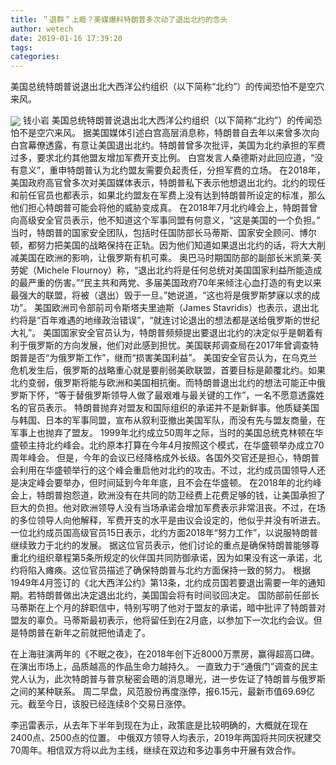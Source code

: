 ```yaml
---
title: ＂退群＂上瘾？美媒爆料特朗普多次动了退出北约的念头
author: wetech
date: 2019-01-16 17:39:20
tags: 
categories: 
---
```

美国总统特朗普说退出北大西洋公约组织（以下简称“北约”）的传闻恐怕不是空穴来风。
<!-- more -->
<img align="center" border="0" src="https://imgcdn.yicai.com/uppics/images/2019/01/afc11ff5944a190ba4968f87e3e7efd1.jpg" />
钱小岩
美国总统特朗普说退出北大西洋公约组织（以下简称“北约”）的传闻恐怕不是空穴来风。
据美国媒体引述白宫高层消息称，特朗普自去年以来曾多次向白宫幕僚透露，有意让美国退出北约。特朗普曾多次批评，美国为北约承担的军费过多，要求北约其他盟友增加军费开支比例。
白宫发言人桑德斯对此回应道，“没有意义”，重申特朗普认为北约盟友需要负起责任，分担军费的立场。
在2018年，美国政府高官曾多次对美国媒体表示，特朗普私下表示他想退出北约。北约的现任和前任官员也都表示，如果北约盟友在军费上没有达到特朗普所设定的标准，那么他们担心特朗普可能会将他的威胁变成真。
在2018年7月北约峰会上，特朗普曾向高级安全官员表示，他不知道这个军事同盟有何意义，“这是美国的一个负担。”
当时，特朗普的国家安全团队，包括时任国防部长马蒂斯、国家安全顾问、博尔顿，都努力把美国的战略保持在正轨。因为他们知道如果退出北约的话，将大大削减美国在欧洲的影响，让俄罗斯有机可乘。
奥巴马时期国防部的副部长米凯莱·芙劳妮（Michele Flournoy）称，“退出北约将是任何总统对美国国家利益所能造成的最严重的伤害。”“民主共和两党、多届美国政府70年来倾注心血打造的有史以来最强大的联盟，将被（退出）毁于一旦。”她说道，“这也将是俄罗斯梦寐以求的成功”。
美国欧洲司令部前司令斯塔夫里迪斯（James Stavridis）也表示，退出北约将是“百年难遇的地缘政治错误”，“就连讨论退出的想法都是送给俄罗斯的世纪大礼”。
美国国家安全官员认为，特朗普频频提出要退出北约的决定似乎是朝着有利于俄罗斯的方向发展，他们对此感到担忧。美国联邦调查局在2017年曾调查特朗普是否“为俄罗斯工作”，继而“损害美国利益”。
美国安全官员认为，在乌克兰危机发生后，俄罗斯的战略重心就是要削弱美欧联盟，首要目标是颠覆北约。如果北约变弱，俄罗斯将能与欧洲和美国相抗衡。而特朗普退出北约的想法可能正中俄罗斯下怀，“等于替俄罗斯领导人做了最艰难与最关键的工作”，一名不愿意透露姓名的官员表示。
特朗普抛弃对盟友和国际组织的承诺并不是新鲜事。他质疑美国与韩国、日本的军事同盟，宣布从叙利亚撤出美国军队，而没有先与盟友商量，在军事上也抛弃了盟友。
1999年北约成立50周年之际，当时的美国总统克林顿在华盛顿主持北约峰会。北约原本打算在今年4月按照这个模式，在华盛顿举办成立70周年峰会。
但是，今年的会议已经降格成外长级。各国外交官还是担心，特朗普会利用在华盛顿举行的这个峰会重启他对北约的攻击。不过，北约成员国领导人还是决定峰会要举办，但时间延到今年年底，且不会在华盛顿。
在2018年的北约峰会上，特朗普抱怨道，欧洲没有在共同的防卫经费上花费足够的钱，让美国承担了巨大的负担。他对欧洲领导人没有当场承诺会增加军费表示非常沮丧。不过，在场的多位领导人向他解释，军费开支的水平是由议会设定的，他似乎并没有听进去。
一位北约成员国高级官员15日表示，北约方面2018年“努力工作”，以说服特朗普继续致力于北约的发展。
据这位官员表示，他们讨论的重点是确保特朗普能够尊重北约组织章程第5条所规定的伙伴国共同防御承诺，因为如果没有这一承诺，北约将陷入瘫痪。这位官员描述了确保特朗普与北约方面保持一致的努力。
根据1949年4月签订的《北大西洋公约》第13条，北约成员国若要退出需要一年的通知期。若特朗普做出决定退出北约，美国国会将有时间驳回决定。
国防部前任部长马蒂斯在上个月的辞职信中，特别写明了他对于盟友的承诺，暗中批评了特朗普对盟友的辜负。马蒂斯最初表示，他将留任到在2月底，以参加下一次北约会议。但是特朗普在新年之前就把他请走了。
 
 
在上海驻演两年的《不眠之夜》，在2018年创下近8000万票房，赢得超高口碑。在演出市场上，品质越高的作品生命力越持久。
一直致力于“通俄门”调查的民主党人认为，此次特朗普与普京秘密会晤的消息曝光，进一步佐证了特朗普与俄罗斯之间的某种联系。
周二早盘，风范股份再度涨停，报6.15元，最新市值69.69亿元。截至今日，该股已经连续8个交易日涨停。
李迅雷表示，从去年下半年到现在为止，政策底是比较明确的，大概就在现在2400点、2500点的位置。
中俄双方领导人均表示，2019年两国将共同庆祝建交70周年。相信双方将以此为主线，继续在双边和多边事务中开展有效合作。
